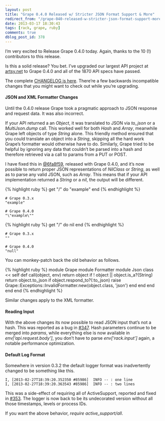 ```yaml
---
layout: post
title: "Grape 0.4.0 Released w/ Stricter JSON Format Support & More"
redirect_from: "/grape-040-released-w-stricter-json-format-support-more/"
date: 2013-03-17 18:30:43
tags: [rack, grape, ruby]
comments: true
dblog_post_id: 378
---
```

I’m very excited to Release Grape 0.4.0 today. Again, thanks to the 10 (!) contributors to this release.

Is this a solid release? You bet. I’ve upgraded our largest API project at [artsy.net](http://artsy.net) to Grape 0.4.0 and all of the 1870 API specs have passed.

The complete [CHANGELOG is here](https://github.com/intridea/grape/blob/master/CHANGELOG.md). There’re a few backwards incompatible changes that you might want to check out while you’re upgrading.

#### JSON and XML Formatter Changes

Until the 0.4.0 release Grape took a pragmatic approach to JSON response and request data. It was also incorrect.

If your API returned a an _Object_, it was translated to JSON via _to_json_ or a _MultiJson.dump_ call. This worked well for both _Hash_ and _Array_, meanwhile Grape left objects of type _String_ alone. This friendly method ensured that you could translate an object into a _String_, skipping all the hard work Grape’s formatter would otherwise have to do. Similarly, Grape tried to be helpful by ignoring any data that couldn’t be parsed into a hash and therefore retrieved via a call to params from a PUT or POST.

I have fixed this in [@6fa8f59](https://github.com/intridea/grape/commit/6fa8f59e0475f926682168ad4f0bbb2f72df96a3), released with Grape 0.4.0, and it’s now possible to return proper JSON representations of _NilClass_ or _String_, as well as to parse any valid JSON, such as _Array_. This means that if your API implementation returned a _String_ or a _nil_, the output will be different.

{% highlight ruby %}
get "/" do
 "example"
end
{% endhighlight %}

```
# Grape 0.3.x
"example"

# Grape 0.4.0
"\"example\""
```

{% highlight ruby %}
get "/" do
 nil
end
{% endhighlight %}

```
# Grape 0.3.x
""

# Grape 0.4.0
"null"
```

You can monkey-patch back the old behavior as follows.

{% highlight ruby %}
module Grape
 module Formatter
   module Json
     class << self
       def call(object, env)
         return object if ! object || object.is_a?(String)
         return object.to_json if object.respond_to?(:to_json)
         raise Grape::Exceptions::InvalidFormatter.new(object.class, 'json')
       end
     end
   end
 end
end
{% endhighlight %}

Similar changes apply to the XML formatter.

#### Reading Input

With the above changes its now possible to read JSON input that’s not a hash. This was reported as a bug in [#347](https://github.com/intridea/grape/issues/347). Hash parameters continue to be merged into _params_, while everything else is now available in _env[‘api.request.body’]_, you don’t have to parse _env[‘rack.input’]_ again, a notable performance optimization.

#### Default Log Format

Somewhere in version 0.3.2 the default logger format was inadvertently changed to be something like this.

```
I, [2013-02-27T18:39:20.352350 #85986]  INFO -- : one line
I, [2013-02-27T18:39:20.363543 #85986]  INFO -- : two lines
```

This was a side-effect of requiring all of ActiveSupport, reported and fixed in [#353](https://github.com/intridea/grape/issues/353). The logger is now back to be its undecorated version without all those timestamps, levels or process IDs.

If you want the above behavior, _require active_support/all_.
